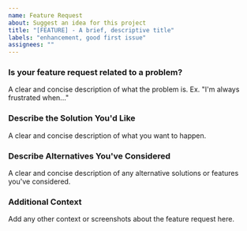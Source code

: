 ```yaml
---
name: Feature Request
about: Suggest an idea for this project
title: "[FEATURE] - A brief, descriptive title"
labels: "enhancement, good first issue"
assignees: ""
---
```


### Is your feature request related to a problem?

A clear and concise description of what the problem is. Ex. "I'm always frustrated when..."

### Describe the Solution You'd Like

A clear and concise description of what you want to happen.

### Describe Alternatives You've Considered

A clear and concise description of any alternative solutions or features you've considered.

### Additional Context

Add any other context or screenshots about the feature request here.
